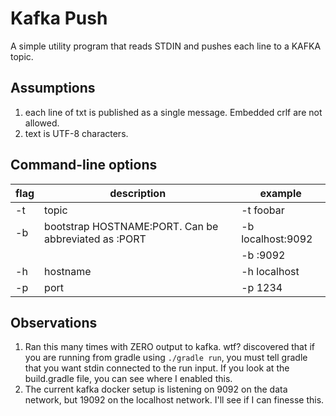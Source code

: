# Kafka Push 
A simple utility program that reads STDIN and pushes each line to a KAFKA topic.

## Assumptions
1. each line of txt is published as a single message.  Embedded crlf are not allowed.
1. text is UTF-8 characters.

## Command-line options
flag | description | example
---|---|---
-t | topic | -t foobar
-b | bootstrap HOSTNAME:PORT.  Can be abbreviated as :PORT | -b localhost:9092
||| -b :9092 
-h | hostname | -h localhost
-p | port | -p 1234

## Observations
1. Ran this many times with ZERO output to kafka.  wtf?  discovered that if you are running from gradle using `./gradle run`, you must tell gradle that you want stdin connected to the run input.  If you look at the build.gradle file, you can see where I enabled this.
1. The current kafka docker setup is listening on 9092 on the data network, but 19092 on the localhost network.  I'll see if I can finesse this.